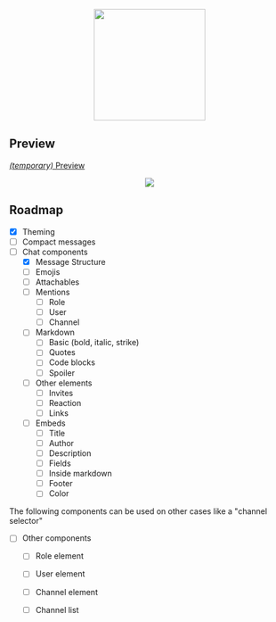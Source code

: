 <p align="center">
  <img src="https://svgshare.com/i/NaD.svg" height="200"/>
</p>

## Preview

[*(temporary)* Preview](https://switchbladebot.github.io/reactcord/)
<p align="center">
    <img src="https://i.imgur.com/X7rKVfh.png"/>
</p>

## Roadmap

- [x] Theming
- [ ] Compact messages
- [ ] Chat components
  - [x] Message Structure
  - [ ] Emojis
  - [ ] Attachables
  - [ ] Mentions
    - [ ] Role
    - [ ] User
    - [ ] Channel
  - [ ] Markdown
    - [ ] Basic (bold, italic, strike)
    - [ ] Quotes
    - [ ] Code blocks
    - [ ] Spoiler
  - [ ] Other elements
    - [ ] Invites
    - [ ] Reaction
    - [ ] Links
  - [ ] Embeds
    - [ ] Title
    - [ ] Author
    - [ ] Description
    - [ ] Fields
    - [ ] Inside markdown
    - [ ] Footer
    - [ ] Color

The following components can be used on other cases like a "channel selector"
- [ ] Other components
  - [ ] Role element
  - [ ] User element
  - [ ] Channel element
  - [ ] Channel list


